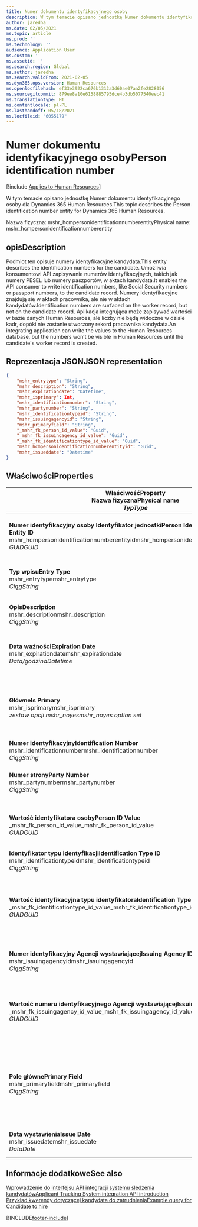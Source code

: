 ```yaml
---
title: Numer dokumentu identyfikacyjnego osoby
description: W tym temacie opisano jednostkę Numer dokumentu identyfikacyjnego osoby dla Dynamics 365 Human Resources.
author: jaredha
ms.date: 02/05/2021
ms.topic: article
ms.prod: ''
ms.technology: ''
audience: Application User
ms.custom: ''
ms.assetid: ''
ms.search.region: Global
ms.author: jaredha
ms.search.validFrom: 2021-02-05
ms.dyn365.ops.version: Human Resources
ms.openlocfilehash: ef33e3922ca676b1312a3d60ae07aa2fe2828056
ms.sourcegitcommit: 879ee8a10e6158885795dce4b3db5077540eec41
ms.translationtype: HT
ms.contentlocale: pl-PL
ms.lasthandoff: 05/18/2021
ms.locfileid: "6055179"
---
```

# <a name="person-identification-number"></a><span data-ttu-id="95885-103">Numer dokumentu identyfikacyjnego osoby</span><span class="sxs-lookup"><span data-stu-id="95885-103">Person identification number</span></span>

[!include [Applies to Human Resources](../includes/applies-to-hr.md)]

<span data-ttu-id="95885-104">W tym temacie opisano jednostkę Numer dokumentu identyfikacyjnego osoby dla Dynamics 365 Human Resources.</span><span class="sxs-lookup"><span data-stu-id="95885-104">This topic describes the Person identification number entity for Dynamics 365 Human Resources.</span></span>

<span data-ttu-id="95885-105">Nazwa fizyczna: mshr_hcmpersonidentificationnumberentity</span><span class="sxs-lookup"><span data-stu-id="95885-105">Physical name: mshr_hcmpersonidentificationnumberentity</span></span>

## <a name="description"></a><span data-ttu-id="95885-106">opis</span><span class="sxs-lookup"><span data-stu-id="95885-106">Description</span></span>

<span data-ttu-id="95885-107">Podmiot ten opisuje numery identyfikacyjne kandydata.</span><span class="sxs-lookup"><span data-stu-id="95885-107">This entity describes the identification numbers for the candidate.</span></span> <span data-ttu-id="95885-108">Umożliwia konsumentowi API zapisywanie numerów identyfikacyjnych, takich jak numery PESEL lub numery paszportów, w aktach kandydata.</span><span class="sxs-lookup"><span data-stu-id="95885-108">It enables the API consumer to write identification numbers, like Social Security numbers or passport numbers, to the candidate record.</span></span> <span data-ttu-id="95885-109">Numery identyfikacyjne znajdują się w aktach pracownika, ale nie w aktach kandydatów.</span><span class="sxs-lookup"><span data-stu-id="95885-109">Identification numbers are surfaced on the worker record, but not on the candidate record.</span></span> <span data-ttu-id="95885-110">Aplikacja integrująca może zapisywać wartości w bazie danych Human Resources, ale liczby nie będą widoczne w dziale kadr, dopóki nie zostanie utworzony rekord pracownika kandydata.</span><span class="sxs-lookup"><span data-stu-id="95885-110">An integrating application can write the values to the Human Resources database, but the numbers won’t be visible in Human Resources until the candidate's worker record is created.</span></span>

## <a name="json-representation"></a><span data-ttu-id="95885-111">Reprezentacja JSON</span><span class="sxs-lookup"><span data-stu-id="95885-111">JSON representation</span></span>

```json
{
    "mshr_entrytype": "String",
    "mshr_description": "String",
    "mshr_expirationdate": "Datetime",
    "mshr_isprimary": Int,
    "mshr_identificationnumber": "String",
    "mshr_partynumber": "String",
    "mshr_identificationtypeid": "String",
    "mshr_issuingagencyid": "String",
    "mshr_primaryfield": "String",
    "_mshr_fk_person_id_value": "Guid",
    "_mshr_fk_issuingagency_id_value": "Guid",
    "_mshr_fk_identificationtype_id_value": "Guid",
    "mshr_hcmpersonidentificationnumberentityid": "Guid",
    "mshr_issueddate": "Datetime"
}
```

## <a name="properties"></a><span data-ttu-id="95885-112">Właściwości</span><span class="sxs-lookup"><span data-stu-id="95885-112">Properties</span></span>

| <span data-ttu-id="95885-113">Właściwość</span><span class="sxs-lookup"><span data-stu-id="95885-113">Property</span></span><br><span data-ttu-id="95885-114">**Nazwa fizyczna**</span><span class="sxs-lookup"><span data-stu-id="95885-114">**Physical name**</span></span><br><span data-ttu-id="95885-115">**_Typ_**</span><span class="sxs-lookup"><span data-stu-id="95885-115">**_Type_**</span></span> | <span data-ttu-id="95885-116">Użycie</span><span class="sxs-lookup"><span data-stu-id="95885-116">Use</span></span> | <span data-ttu-id="95885-117">opis</span><span class="sxs-lookup"><span data-stu-id="95885-117">Description</span></span> |
| --- | --- | --- |
| <span data-ttu-id="95885-118">**Numer identyfikacyjny osoby Identyfikator jednostki**</span><span class="sxs-lookup"><span data-stu-id="95885-118">**Person Identification Number Entity ID**</span></span><br><span data-ttu-id="95885-119">mshr_hcmpersonidentificationnumberentityid</span><span class="sxs-lookup"><span data-stu-id="95885-119">mshr_hcmpersonidentificationnumberentityid</span></span><br><span data-ttu-id="95885-120">*GUID*</span><span class="sxs-lookup"><span data-stu-id="95885-120">*GUID*</span></span> | <span data-ttu-id="95885-121">Tylko do odczytu</span><span class="sxs-lookup"><span data-stu-id="95885-121">Read-only</span></span><br><span data-ttu-id="95885-122">Potrzebne</span><span class="sxs-lookup"><span data-stu-id="95885-122">Required</span></span><br><span data-ttu-id="95885-123">Wygenerowany przez system</span><span class="sxs-lookup"><span data-stu-id="95885-123">System-generated</span></span> | <span data-ttu-id="95885-124">Niepowtarzalny identyfikator podstawowy dla rekordu numeru identyfikacyjnego osoby.</span><span class="sxs-lookup"><span data-stu-id="95885-124">Unique primary identifier for the person identification number record.</span></span> |
| <span data-ttu-id="95885-125">**Typ wpisu**</span><span class="sxs-lookup"><span data-stu-id="95885-125">**Entry Type**</span></span><br><span data-ttu-id="95885-126">mshr_entrytype</span><span class="sxs-lookup"><span data-stu-id="95885-126">mshr_entrytype</span></span><br><span data-ttu-id="95885-127">*Ciąg*</span><span class="sxs-lookup"><span data-stu-id="95885-127">*String*</span></span> | <span data-ttu-id="95885-128">Czytaj-zapisz</span><span class="sxs-lookup"><span data-stu-id="95885-128">Read-write</span></span><br><span data-ttu-id="95885-129">Opcjonalny</span><span class="sxs-lookup"><span data-stu-id="95885-129">Optional</span></span> | <span data-ttu-id="95885-130">Dowolna wartość wskazująca rodzaj wpisu numeru identyfikacyjnego.</span><span class="sxs-lookup"><span data-stu-id="95885-130">Free value to reference the type of entry for the identification number.</span></span> |
| <span data-ttu-id="95885-131">**Opis**</span><span class="sxs-lookup"><span data-stu-id="95885-131">**Description**</span></span><br><span data-ttu-id="95885-132">mshr_description</span><span class="sxs-lookup"><span data-stu-id="95885-132">mshr_description</span></span><br><span data-ttu-id="95885-133">*Ciąg*</span><span class="sxs-lookup"><span data-stu-id="95885-133">*String*</span></span> | <span data-ttu-id="95885-134">Czytaj-zapisz</span><span class="sxs-lookup"><span data-stu-id="95885-134">Read-write</span></span><br><span data-ttu-id="95885-135">Opcjonalny</span><span class="sxs-lookup"><span data-stu-id="95885-135">Optional</span></span> | <span data-ttu-id="95885-136">Opis numeru identyfikacyjnego.</span><span class="sxs-lookup"><span data-stu-id="95885-136">The description of the identification number.</span></span> |
| <span data-ttu-id="95885-137">**Data ważności**</span><span class="sxs-lookup"><span data-stu-id="95885-137">**Expiration Date**</span></span><br><span data-ttu-id="95885-138">mshr_expirationdate</span><span class="sxs-lookup"><span data-stu-id="95885-138">mshr_expirationdate</span></span><br><span data-ttu-id="95885-139">*Data/godzina*</span><span class="sxs-lookup"><span data-stu-id="95885-139">*Datetime*</span></span> | <span data-ttu-id="95885-140">Czytaj-zapisz</span><span class="sxs-lookup"><span data-stu-id="95885-140">Read-write</span></span><br><span data-ttu-id="95885-141">Opcjonalny</span><span class="sxs-lookup"><span data-stu-id="95885-141">Optional</span></span> | <span data-ttu-id="95885-142">Data wygaśnięcia numeru identyfikacyjnego lub skojarzonego dokumentu.</span><span class="sxs-lookup"><span data-stu-id="95885-142">The date on which the identification number or associated document expires.</span></span> |
| <span data-ttu-id="95885-143">**Główne**</span><span class="sxs-lookup"><span data-stu-id="95885-143">**Is Primary**</span></span><br><span data-ttu-id="95885-144">mshr_isprimary</span><span class="sxs-lookup"><span data-stu-id="95885-144">mshr_isprimary</span></span><br><span data-ttu-id="95885-145">*zestaw opcji mshr_noyes*</span><span class="sxs-lookup"><span data-stu-id="95885-145">*mshr_noyes option set*</span></span> | <span data-ttu-id="95885-146">Czytaj-zapisz</span><span class="sxs-lookup"><span data-stu-id="95885-146">Read-write</span></span><br><span data-ttu-id="95885-147">Opcjonalny</span><span class="sxs-lookup"><span data-stu-id="95885-147">Optional</span></span> | <span data-ttu-id="95885-148">Określa, czy numer identyfikacyjny jest podstawowym rekordem osoby dla tego typu identyfikacji.</span><span class="sxs-lookup"><span data-stu-id="95885-148">Defines whether the identification number is the primary record for the person for this identification type.</span></span> |
| <span data-ttu-id="95885-149">**Numer identyfikacyjny**</span><span class="sxs-lookup"><span data-stu-id="95885-149">**Identification Number**</span></span><br><span data-ttu-id="95885-150">mshr_identificationnumber</span><span class="sxs-lookup"><span data-stu-id="95885-150">mshr_identificationnumber</span></span><br><span data-ttu-id="95885-151">*Ciąg*</span><span class="sxs-lookup"><span data-stu-id="95885-151">*String*</span></span> | <span data-ttu-id="95885-152">Czytaj-zapisz</span><span class="sxs-lookup"><span data-stu-id="95885-152">Read-write</span></span><br><span data-ttu-id="95885-153">Potrzebne</span><span class="sxs-lookup"><span data-stu-id="95885-153">Required</span></span> | <span data-ttu-id="95885-154">Numer identyfikacyjny.</span><span class="sxs-lookup"><span data-stu-id="95885-154">The identification number.</span></span> |
| <span data-ttu-id="95885-155">**Numer strony**</span><span class="sxs-lookup"><span data-stu-id="95885-155">**Party Number**</span></span><br><span data-ttu-id="95885-156">mshr_partynumber</span><span class="sxs-lookup"><span data-stu-id="95885-156">mshr_partynumber</span></span><br><span data-ttu-id="95885-157">*Ciąg*</span><span class="sxs-lookup"><span data-stu-id="95885-157">*String*</span></span> | <span data-ttu-id="95885-158">Czytaj-zapisz</span><span class="sxs-lookup"><span data-stu-id="95885-158">Read-write</span></span><br><span data-ttu-id="95885-159">Potrzebne</span><span class="sxs-lookup"><span data-stu-id="95885-159">Required</span></span> | <span data-ttu-id="95885-160">Identyfikator strony (osoby) posiadającej numer identyfikacyjny.</span><span class="sxs-lookup"><span data-stu-id="95885-160">The identifier of the party (person) owning the identification number.</span></span> |
| <span data-ttu-id="95885-161">**Wartość identyfikatora osoby**</span><span class="sxs-lookup"><span data-stu-id="95885-161">**Person ID Value**</span></span><br><span data-ttu-id="95885-162">_mshr_fk_person_id_value</span><span class="sxs-lookup"><span data-stu-id="95885-162">_mshr_fk_person_id_value</span></span><br><span data-ttu-id="95885-163">*GUID*</span><span class="sxs-lookup"><span data-stu-id="95885-163">*GUID*</span></span> | <span data-ttu-id="95885-164">Tylko do odczytu</span><span class="sxs-lookup"><span data-stu-id="95885-164">Read-only</span></span><br><span data-ttu-id="95885-165">Potrzebne</span><span class="sxs-lookup"><span data-stu-id="95885-165">Required</span></span><br><span data-ttu-id="95885-166">Klucz obcy: mshr_dirpersonentityid jednostki mshr_dirpersonentity</span><span class="sxs-lookup"><span data-stu-id="95885-166">Foreign key: mshr_dirpersonentityid of mshr_dirpersonentity entity</span></span> | <span data-ttu-id="95885-167">Unikalny identyfikator strony (osoby).</span><span class="sxs-lookup"><span data-stu-id="95885-167">The unique identifier of the party (person).</span></span> |
| <span data-ttu-id="95885-168">**Identyfikator typu identyfikacji**</span><span class="sxs-lookup"><span data-stu-id="95885-168">**Identification Type ID**</span></span><br><span data-ttu-id="95885-169">mshr_identificationtypeid</span><span class="sxs-lookup"><span data-stu-id="95885-169">mshr_identificationtypeid</span></span><br><span data-ttu-id="95885-170">*Ciąg*</span><span class="sxs-lookup"><span data-stu-id="95885-170">*String*</span></span> | <span data-ttu-id="95885-171">Czytaj-zapisz</span><span class="sxs-lookup"><span data-stu-id="95885-171">Read-write</span></span><br><span data-ttu-id="95885-172">Potrzebne</span><span class="sxs-lookup"><span data-stu-id="95885-172">Required</span></span> | <span data-ttu-id="95885-173">Rodzaj numeru identyfikacyjnego.</span><span class="sxs-lookup"><span data-stu-id="95885-173">The type of identification number.</span></span> |
| <span data-ttu-id="95885-174">**Wartość identyfikacyjna typu identyfikatora**</span><span class="sxs-lookup"><span data-stu-id="95885-174">**Identification Type ID Value**</span></span><br><span data-ttu-id="95885-175">_mshr_fk_identificationtype_id_value</span><span class="sxs-lookup"><span data-stu-id="95885-175">_mshr_fk_identificationtype_id_value</span></span><br><span data-ttu-id="95885-176">*GUID*</span><span class="sxs-lookup"><span data-stu-id="95885-176">*GUID*</span></span> | <span data-ttu-id="95885-177">Tylko do odczytu</span><span class="sxs-lookup"><span data-stu-id="95885-177">Read-only</span></span><br><span data-ttu-id="95885-178">Potrzebne</span><span class="sxs-lookup"><span data-stu-id="95885-178">Required</span></span><br><span data-ttu-id="95885-179">Klucz obcy: mshr_hcmidentificationtypeentityid jednostki mshr_hcmidentificationtypeentity</span><span class="sxs-lookup"><span data-stu-id="95885-179">Foreign key: mshr_hcmidentificationtypeentityid of mshr_hcmidentificationtypeentity entity</span></span> | <span data-ttu-id="95885-180">Wygenerowany przez system unikalny identyfikator dla typu identyfikacji.</span><span class="sxs-lookup"><span data-stu-id="95885-180">System-generated unique identifier of the identification type.</span></span> |
| <span data-ttu-id="95885-181">**Numer identyfikacyjny Agencji wystawiającej**</span><span class="sxs-lookup"><span data-stu-id="95885-181">**Issuing Agency ID**</span></span><br><span data-ttu-id="95885-182">mshr_issuingagencyid</span><span class="sxs-lookup"><span data-stu-id="95885-182">mshr_issuingagencyid</span></span><br><span data-ttu-id="95885-183">*Ciąg*</span><span class="sxs-lookup"><span data-stu-id="95885-183">*String*</span></span> | <span data-ttu-id="95885-184">Czytaj-zapisz</span><span class="sxs-lookup"><span data-stu-id="95885-184">Read-write</span></span><br><span data-ttu-id="95885-185">Opcjonalny</span><span class="sxs-lookup"><span data-stu-id="95885-185">Optional</span></span> | <span data-ttu-id="95885-186">Agencja lub organizacja wystawiające numer identyfikacyjny.</span><span class="sxs-lookup"><span data-stu-id="95885-186">The agency or organization issuing the identification number.</span></span> |
| <span data-ttu-id="95885-187">**Wartość numeru identyfikacyjnego Agencji wystawiającej**</span><span class="sxs-lookup"><span data-stu-id="95885-187">**Issuing Agency ID Value**</span></span><br><span data-ttu-id="95885-188">_mshr_fk_issuingagency_id_value</span><span class="sxs-lookup"><span data-stu-id="95885-188">_mshr_fk_issuingagency_id_value</span></span><br><span data-ttu-id="95885-189">*GUID*</span><span class="sxs-lookup"><span data-stu-id="95885-189">*GUID*</span></span> | <span data-ttu-id="95885-190">Tylko do odczytu</span><span class="sxs-lookup"><span data-stu-id="95885-190">Read-only</span></span><br><span data-ttu-id="95885-191">Opcjonalny</span><span class="sxs-lookup"><span data-stu-id="95885-191">Optional</span></span><br><span data-ttu-id="95885-192">Klucz obcy: mshr_hcmissuingagencyentityid jednostki mshr_hcmissuingagencyentity</span><span class="sxs-lookup"><span data-stu-id="95885-192">Foreign key: mshr_hcmissuingagencyentityid of mshr_hcmissuingagencyentity entity</span></span> | <span data-ttu-id="95885-193">Wygenerowany przez system niepowtarzalny identyfikator agencji wydającej numer identyfikacyjny.</span><span class="sxs-lookup"><span data-stu-id="95885-193">System-generated unique identifier of the agency issuing the identification number.</span></span> |
| <span data-ttu-id="95885-194">**Pole główne**</span><span class="sxs-lookup"><span data-stu-id="95885-194">**Primary Field**</span></span><br><span data-ttu-id="95885-195">mshr_primaryfield</span><span class="sxs-lookup"><span data-stu-id="95885-195">mshr_primaryfield</span></span><br><span data-ttu-id="95885-196">*Ciąg*</span><span class="sxs-lookup"><span data-stu-id="95885-196">*String*</span></span> | <span data-ttu-id="95885-197">Tylko do odczytu</span><span class="sxs-lookup"><span data-stu-id="95885-197">Read-only</span></span><br><span data-ttu-id="95885-198">Potrzebne</span><span class="sxs-lookup"><span data-stu-id="95885-198">Required</span></span> | <span data-ttu-id="95885-199">Pole, które ma być używane jako identyfikator rekordu encji.</span><span class="sxs-lookup"><span data-stu-id="95885-199">Field to be used as an identifier of the entity record.</span></span> <span data-ttu-id="95885-200">Połączenie numeru strony, identyfikatora typu identyfikatora i numeru identyfikacyjnego.</span><span class="sxs-lookup"><span data-stu-id="95885-200">Combination of party number, identification type ID, and identification number.</span></span> |
| <span data-ttu-id="95885-201">**Data wystawienia**</span><span class="sxs-lookup"><span data-stu-id="95885-201">**Issue Date**</span></span><br><span data-ttu-id="95885-202">mshr_issuedate</span><span class="sxs-lookup"><span data-stu-id="95885-202">mshr_issuedate</span></span><br><span data-ttu-id="95885-203">*Data*</span><span class="sxs-lookup"><span data-stu-id="95885-203">*Date*</span></span> | <span data-ttu-id="95885-204">Czytaj-zapisz</span><span class="sxs-lookup"><span data-stu-id="95885-204">Read-write</span></span><br><span data-ttu-id="95885-205">Opcjonalny</span><span class="sxs-lookup"><span data-stu-id="95885-205">Optional</span></span> | <span data-ttu-id="95885-206">Data nadania numeru identyfikacyjnego.</span><span class="sxs-lookup"><span data-stu-id="95885-206">The date the identification number was issued.</span></span> |

## <a name="see-also"></a><span data-ttu-id="95885-207">Informacje dodatkowe</span><span class="sxs-lookup"><span data-stu-id="95885-207">See also</span></span>

[<span data-ttu-id="95885-208">Wprowadzenie do interfejsu API integracji systemu śledzenia kandydatów</span><span class="sxs-lookup"><span data-stu-id="95885-208">Applicant Tracking System integration API introduction</span></span>](hr-admin-integration-ats-api-introduction.md)<br>
[<span data-ttu-id="95885-209">Przykład kwerendy dotyczącej kandydata do zatrudnienia</span><span class="sxs-lookup"><span data-stu-id="95885-209">Example query for Candidate to hire</span></span>](hr-admin-integration-ats-api-candidate-to-hire-example-query.md)



[!INCLUDE[footer-include](../includes/footer-banner.md)]